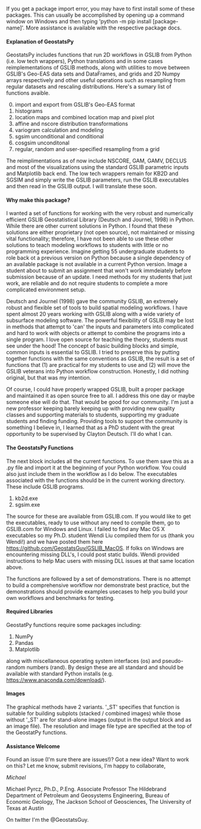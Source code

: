 If you get a package import error, you may have to first install some of these packages. This can usually be accomplished by opening up a command window on Windows and then typing 'python -m pip install [package-name]'. More assistance is available with the respective package docs.  

#### Explanation of GeostatsPy

GeostatsPy includes functions that run 2D workflows in GSLIB from Python (i.e. low tech wrappers), Python translations and in some cases reimplementations of GSLIB methods, along with utilities to move between GSLIB's Geo-EAS data sets and DataFrames, and grids and 2D Numpy arrays respectively and other useful operations such as resampling from regular datasets and rescaling distributions.  Here's a sumary list of functions avaible.

0. import and export from GSLIB's Geo-EAS format
1. histograms
2. location maps and combined location map and pixel plot
3. affine and nscore distribution transformations
4. variogram calculation and modeling
5. sgsim unconditional and conditional
6. cosgsim unconditonal
7. regular, random and user-specified resampling from a grid 

The reimplimentations as of now include NSCORE, GAM, GAMV, DECLUS and most of the visualizations using the standard GSLIB parametric inputs and Matplotlib back end. The low tech wrappers remain for KB2D and SGSIM and simply write the GSLIB parameters, run the GSLIB executables and then read in the GSLIB output. I will translate these soon.

#### Why make this package? 

I wanted a set of functions for working with the very robust and numerically efficient GSLIB Geostatistical Library (Deutsch and Journel, 1998) in Python.  While there are other current solutions in Python.  I found that these solutions are either proprietary (not open source), not maintained or missing vital functionality; therefore, I have not been able to use these other solutions to teach modeling workflows to students with little or no programming experience.  Imagine getting 55 undergraduate students to role back ot a previous version on Python because a single dependency of an available package is not available in a current Python version.  Image a student about to submit an assignment that won't work immdeiately before submission because of an update. I need methods for my students that just work, are reliable and do not require students to complete a more complicated environment setup.

Deutsch and Journel (1998) gave the community GSLIB, an extremely robust and flexible set of tools to build spatial modeling workflows.  I have spent almost 20 years working with GSLIB along with a wide variety of subsurface modeling software. The powerful flexibility of GSLIB may be lost in methods that attempt to 'can' the inputs and parameters into complicated and hard to work with objects or attempt to combine the programs into a single program.  I love open source for teaching the theory, students must see under the hood!  The concept of basic building blocks and simple, common inputs is essential to GSLIB.  I tried to preserve this by putting together functions with the same conventions as GSLIB, the result is a set of functions that (1) are practical for my students to use and (2) will move the GSLIB veterans into Python workflow construction. Honestly, I did nothing original, but that was my intention.  

Of course, I could have properly wrapped GSLIB, built a proper package and maintained it as open source free to all.    I address this one day or maybe someone else will do that. That would be good for our community.  I'm just a new professor keeping barely keeping up with providing new quality classes and supporting materials to students, supporting my graduate students and finding funding.  Providing tools to support the community is something I believe in, I learned that as a PhD student with the great opportunity to be supervised by Clayton Deutsch.  I'll do what I can.

#### The GeostatsPy Functions

The next block includes all the current functions.  To use them save this as a .py file and import it at the beginning of your Python workflow. You could also just include them in the workflow as I do below.  The executables associated with the functions should be in the current working directory.  These include GSLIB programs.

1. kb2d.exe
2. sgsim.exe

The source for these are available from GSLIB.com.  If you would like to get the executables, ready to use without any need to compile them, go to GSLIB.com for Windows and Linux.  I failed to find any Mac OS X executables so my Ph.D. student Wendi Liu compiled them for us (thank you Wendi!) and we have posted them here https://github.com/GeostatsGuy/GSLIB_MacOS.  If folks on Windows are encountering missing DLL's, I could post static builds.  Wendi provided instructions to help Mac users with missing DLL issues at that same location above.

The functions are followed by a set of demonstrations.  There is no attempt to build a comprehensive workflow nor demonstrate best practice, but the demonstrations should provide examples usecases to help you build your own workflows and benchmarks for testing.

#### Required Libraries

GeostatPy functions require some packages including:

1. NumPy
2. Pandas
3. Matplotlib

along with miscellaneous operating system interfaces (os) and pseudo-random numbers (rand).  By design these are all standard and should be available with standard Python installs (e.g. https://www.anaconda.com/download/).

#### Images 

The graphical methods have 2 variants.  '_ST' specifies that function is suitable for building subplots (stacked / combined images) while those without '_ST' are for stand-alone images (output in the output block and as an image file). The resolution and image file type are specified at the top of the GeostatPy functions.   

#### Assistance Welcome

Found an issue (I'm sure there are issues!)? Got a new idea? Want to work on this? Let me know, submit revisions, I'm happy to collaborate,

*Michael*

Michael Pyrcz, Ph.D., P.Eng. Associate Professor The Hildebrand Department of Petroleum and Geosystems Engineering, Bureau of Economic Geology, The Jackson School of Geosciences, The University of Texas at Austin

On twitter I'm the @GeostatsGuy.